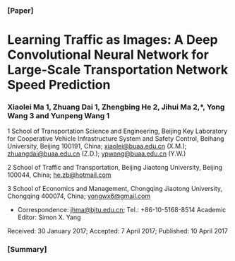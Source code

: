 ### [Paper]
# Learning Traffic as Images: A Deep Convolutional Neural Network for Large-Scale Transportation Network Speed Prediction
 ### Xiaolei Ma 1, Zhuang Dai 1, Zhengbing He 2, Jihui Ma 2,*, Yong Wang 3 and Yunpeng Wang 1
 1 School of Transportation Science and Engineering, Beijing Key Laboratory for Cooperative Vehicle
 Infrastructure System and Safety Control, Beihang University, Beijing 100191, China;
 xiaolei@buaa.edu.cn (X.M.); zhuangdai@buaa.edu.cn (Z.D.); ypwang@buaa.edu.cn (Y.W.)
 
 2 School of Traffic and Transportation, Beijing Jiaotong University, Beijing 100044, China; he.zb@hotmail.com
 
 3  School of Economics and Management, Chongqing Jiaotong University, Chongqing 400074, China; yongwx6@gmail.com
  * Correspondence: jhma@bjtu.edu.cn; Tel.: +86-10-5168-8514
  Academic Editor: Simon X. Yang

 Received: 30 January 2017; Accepted: 7 April 2017; Published: 10 April 2017

### [Summary]
